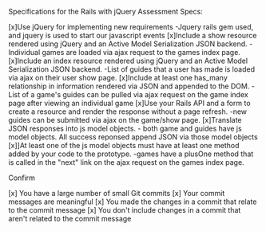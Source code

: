 Specifications for the Rails with jQuery Assessment
Specs:

 [x]Use jQuery for implementing new requirements -Jquery rails gem used, and jquery is used to start our javascript events
 [x]Include a show resource rendered using jQuery and an Active Model Serialization JSON backend. -Individual games are loaded via ajax request to the games index page.
 [x]Include an index resource rendered using jQuery and an Active Model Serialization JSON backend. -List of guides that a user has made is loaded via ajax on their user show page.
 [x]Include at least one has_many relationship in information rendered via JSON and appended to the DOM. -List of a game's guides can be pulled via ajax request on the game index page after viewing an individual game
 [x]Use your Rails API and a form to create a resource and render the response without a page refresh. -new guides can be submitted via ajax on the game/show page.
 [x]Translate JSON responses into js model objects. - both game and guides have js model objects. All success reponsed append JSON via those model objects
 [x]]At least one of the js model objects must have at least one method added by your code to the prototype. -games have a plusOne method that is called in the "next" link on the ajax request on the games index page.

Confirm

[x] You have a large number of small Git commits
[x] Your commit messages are meaningful
[x] You made the changes in a commit that relate to the commit message
[x] You don't include changes in a commit that aren't related to the commit message
